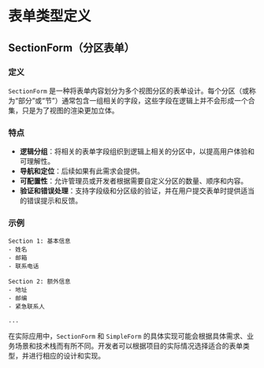 # 表单类型定义

## SectionForm（分区表单）

### 定义

`SectionForm` 是一种将表单内容划分为多个视图分区的表单设计。每个分区（或称为“部分”或“节”）通常包含一组相关的字段，这些字段在逻辑上并不会形成一个合集，只是为了视图的渲染更加立体。

### 特点

- **逻辑分组**：将相关的表单字段组织到逻辑上相关的分区中，以提高用户体验和可理解性。
- **导航和定位**：后续如果有此需求会提供。
- **可配置性**：允许管理员或开发者根据需要自定义分区的数量、顺序和内容。
- **验证和错误处理**：支持字段级和分区级的验证，并在用户提交表单时提供适当的错误提示和反馈。

### 示例

```plaintext
Section 1: 基本信息
- 姓名
- 邮箱
- 联系电话

Section 2: 额外信息
- 地址
- 邮编
- 紧急联系人

...
```

在实际应用中，`SectionForm` 和 `SimpleForm` 的具体实现可能会根据具体需求、业务场景和技术栈而有所不同。开发者可以根据项目的实际情况选择适合的表单类型，并进行相应的设计和实现。
